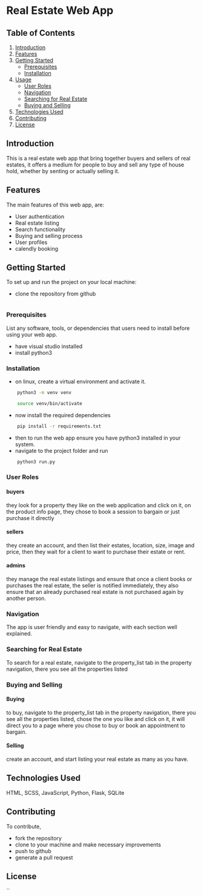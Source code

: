 # Real Estate Web App

## Table of Contents
1. [Introduction](#introduction)
2. [Features](#features)
3. [Getting Started](#getting-started)
   - [Prerequisites](#prerequisites)
   - [Installation](#installation)
4. [Usage](#usage)
   - [User Roles](#user-roles)
   - [Navigation](#navigation)
   - [Searching for Real Estate](#searching-for-real-estate)
   - [Buying and Selling](#buying-and-selling)
5. [Technologies Used](#technologies-used)
6. [Contributing](#contributing)
7. [License](#license)

## Introduction
This is a real estate web app that bring together buyers and sellers of real estates, it offers a medium for
people to buy and sell any type of house hold, whether by senting or actually selling it.

## Features
The main features of this web app, are:
- User authentication
- Real estate listing
- Search functionality
- Buying and selling process
- User profiles
- calendly booking

## Getting Started
To set up and run the project on your local machine:
- clone the repository from github
```bash

```


### Prerequisites
List any software, tools, or dependencies that users need to install before using your web app.
- have visual studio installed
- install python3

### Installation
- on linux, create a virtual environment and activate it.
```bash
    python3 -m venv venv

    source venv/bin/activate
```

- now install the required dependencies
```bash
    pip install -r requirements.txt
```

- then to run the web app ensure you have python3 installed in your system.
- navigate to the project folder and run
```bash
    python3 run.py
```

### User Roles
#### buyers
they look for a property they like on the web application and click on it,
on the product info page, they chose to book a session to bargain or just
purchase it directly
#### sellers
they create an account, and then list their estates, location, size, image
and price, then they wait for a client to want to purchase their estate or
rent.
#### admins
they manage the real estate listings and ensure that once a client books or
purchases the real estate, the seller is notified immediately, they also ensure
that an already purchased real estate is not purchased again by another person.

### Navigation
The app is user friendly and easy to navigate, with each section well explained.

### Searching for Real Estate
To search for a real estate, navigate to the property_list tab in the property
navigation, there you see all the properties listed

### Buying and Selling
#### Buying
to buy, navigate to the property_list tab in the property
navigation, there you see all the properties listed, chose the one you like
and click on it, it will direct you to a page where you chose to buy or book
an appointment to bargain.
#### Selling
create an account, and start listing your real estate as many as you have.

## Technologies Used
HTML, SCSS, JavaScript, Python, Flask, SQLite

## Contributing
To contribute,
- fork the repository
- clone to your machine and make necessary improvements
- push to github
- generate a pull request
## License


``

